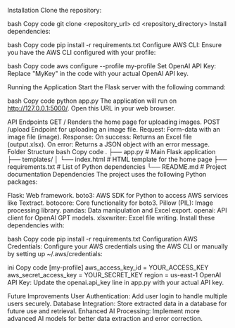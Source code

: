 Installation
Clone the repository:

bash
Copy code
git clone <repository_url>
cd <repository_directory>
Install dependencies:

bash
Copy code
pip install -r requirements.txt
Configure AWS CLI: Ensure you have the AWS CLI configured with your profile:

bash
Copy code
aws configure --profile my-profile
Set OpenAI API Key: Replace "MyKey" in the code with your actual OpenAI API key.

Running the Application
Start the Flask server with the following command:

bash
Copy code
python app.py
The application will run on http://127.0.0.1:5000/. Open this URL in your web browser.

API Endpoints
GET /
Renders the home page for uploading images.
POST /upload
Endpoint for uploading an image file.
Request: Form-data with an image file (image).
Response:
On success: Returns an Excel file (output.xlsx).
On error: Returns a JSON object with an error message.
Folder Structure
bash
Copy code
.
├── app.py               # Main Flask application
├── templates/
│   └── index.html       # HTML template for the home page
├── requirements.txt     # List of Python dependencies
└── README.md            # Project documentation
Dependencies
The project uses the following Python packages:

Flask: Web framework.
boto3: AWS SDK for Python to access AWS services like Textract.
botocore: Core functionality for boto3.
Pillow (PIL): Image processing library.
pandas: Data manipulation and Excel export.
openai: API client for OpenAI GPT models.
xlsxwriter: Excel file writing.
Install these dependencies with:

bash
Copy code
pip install -r requirements.txt
Configuration
AWS Credentials: Configure your AWS credentials using the AWS CLI or manually by setting up ~/.aws/credentials:

ini
Copy code
[my-profile]
aws_access_key_id = YOUR_ACCESS_KEY
aws_secret_access_key = YOUR_SECRET_KEY
region = us-east-1
OpenAI API Key: Update the openai.api_key line in app.py with your actual API key.

Future Improvements
User Authentication: Add user login to handle multiple users securely.
Database Integration: Store extracted data in a database for future use and retrieval.
Enhanced AI Processing: Implement more advanced AI models for better data extraction and error correction.
